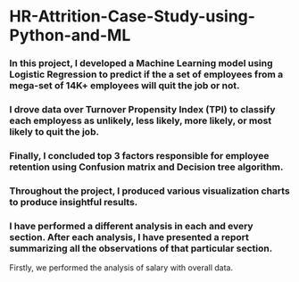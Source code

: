 # HR-Attrition-Case-Study-using-Python-and-ML
### In this project, I developed a Machine Learning model using Logistic Regression to predict if the a set of employees from a mega-set of 14K+ employees will quit the job or not. 
 ### I drove data over Turnover Propensity Index (TPI) to classify each employess as unlikely, less likely, more likely, or most likely to quit the job.
 ### Finally, I concluded top 3 factors responsible for employee retention using Confusion matrix and Decision tree algorithm.
 ### Throughout the project, I produced various visualization charts to produce insightful results.  
 ### I have performed a different analysis in each and every section. After each analysis, I have presented a report summarizing all the observations of that particular section.
 
 Firstly, we performed the analysis of salary with overall data.
 
